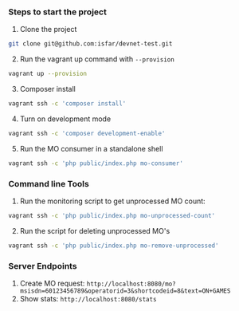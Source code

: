 ### Steps to start the project 

1. Clone the project 
```bash
git clone git@github.com:isfar/devnet-test.git
```
2. Run the vagrant up command with `--provision` 
```bash
vagrant up --provision
```
3. Composer install
```bash
vagrant ssh -c 'composer install'
```
4. Turn on development mode
```bash
vagrant ssh -c 'composer development-enable'
```
5. Run the MO consumer in a standalone shell
```bash
vagrant ssh -c 'php public/index.php mo-consumer'
```

### Command line Tools

1. Run the monitoring script to get unprocessed MO count:
```bash
vagrant ssh -c 'php public/index.php mo-unprocessed-count' 
```
2. Run the script for deleting unprocessed MO's
```bash
vagrant ssh -c 'php public/index.php mo-remove-unprocessed'
```


### Server Endpoints

1. Create MO request: `http://localhost:8080/mo?msisdn=60123456789&operatorid=3&shortcodeid=8&text=ON+GAMES`
2. Show stats: `http://localhost:8080/stats`